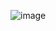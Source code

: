 ![image](https://user-images.githubusercontent.com/17683048/148708207-9f209618-48ae-48f4-9b70-a9a7b2155f9a.png)
